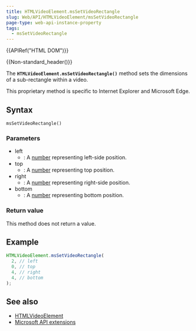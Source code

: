 ```yaml
---
title: HTMLVideoElement.msSetVideoRectangle
slug: Web/API/HTMLVideoElement/msSetVideoRectangle
page-type: web-api-instance-property
tags:
  - msSetVideoRectangle
---
```


{{APIRef("HTML DOM")}}

{{Non-standard_header()}}

The **`HTMLVideoElement.msSetVideoRectangle()`** method sets
the dimensions of a sub-rectangle within a video.

This proprietary method is specific to Internet Explorer and Microsoft Edge.

## Syntax

```js-nolint
msSetVideoRectangle()
```

### Parameters

- left
  - : A [number](/en-US/docs/Glossary/Number) representing left-side position.
- top
  - : A [number](/en-US/docs/Glossary/Number) representing top position.
- right
  - : A [number](/en-US/docs/Glossary/Number) representing right-side position.
- bottom
  - : A [number](/en-US/docs/Glossary/Number) representing bottom position.

### Return value

This method does not return a value.

## Example

```js
HTMLVideoElement.msSetVideoRectangle(
  2, // left
  0, // top
  4, // right
  4, // bottom
);
```

## See also

- [HTMLVideoElement](/en-US/docs/Web/API/HTMLVideoElement)
- [Microsoft API extensions](/en-US/docs/Web/API/Microsoft_Extensions)
